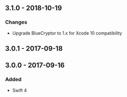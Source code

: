 ## 3.1.0 - 2018-10-19
### Changes
- Upgrade BlueCryptor to 1.x for Xcode 10 compatibility

## 3.0.1 - 2017-09-18

## 3.0.0 - 2017-09-16
### Added
- Swift 4
